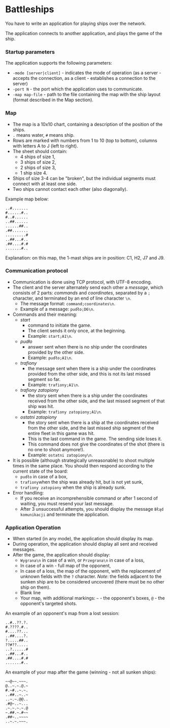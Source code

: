 # Battleships

You have to write an application for playing ships over the network.

The application connects to another application, and plays the game of the ship.

### Startup parameters
The application supports the following parameters:
* `-mode [server|client]` - indicates the mode of operation (as a server - accepts the connection, as a client - establishes a connection to the server)
* `-port N` - the port which the application uses to communicate.
* `-map map-file` - path to the file containing the map with the ship layout (format described in the Map section).

### Map
* The map is a 10x10 chart, containing a description of the position of the ships.
* `.` means water, `#` means ship.
* Rows are marked with numbers from 1 to 10 (top to bottom), columns with letters A to J (left to right). 
* The sheet should contain:
  * 4 ships of size 1, 
  * 3 ships of size 2,
  * 2 ships of size 3,
  * 1 ship size 4.
* Ships of size 3-4 can be "broken", but the individual segments must connect with at least one side.
* Two ships cannot contact each other (also diagonally).

Example map below:
```
..#.......
#......#..
#..#......
..##......
......##..
.##.......
.........#
..##...#..
.##....#.#
.......#..
```
Explanation: on this map, the 1-mast ships are in position: C1, H2, J7 and J9.

### Communication protocol
* Communication is done using TCP protocol, with UTF-8 encoding.
* The client and the server alternately send each other a _message_, which consists of 2 parts: _commands_ and _coordinates_, separated by a `;` character, and terminated by an end of line character `\n`.
  * The message format: `command;coordinates\n`.
  * Example of a message: `pudło;D6\n`.
* Commands and their meaning:
  * _start_
    * command to initiate the game. 
    * The client sends it only once, at the beginning.
    * Example: `start;A1\n`.
  * _pudło_
    * answer sent when there is no ship under the coordinates provided by the other side.
    * Example: `pudło;A1\n`.
  * _trafiony_
    * the message sent when there is a ship under the coordinates provided from the other side, and this is not its last missed segment so far.
    * Example: `trafiony;A1\n`.
  * _trafiony zatopiony_
    * the story sent when there is a ship under the coordinates received from the other side, and the last missed segment of that ship was hit.
    * Example: `trafiony zatopiony;A1\n`.
  * _ostatni zatopiony_
    * the story sent when there is a ship at the coordinates received from the other side, and the last missed ship segment of the entire fleet in this game was hit.
    * This is the last command in the game. The sending side loses it.
    * This command does not give the coordinates of the shot (there is no one to shoot anymore!). 
    * Example: `ostatni zatopiony\n`.
* It is possible (although strategically unreasonable) to shoot multiple times in the same place. You should then respond according to the current state of the board:
  * `pudło` in case of a box,
  * `trafiony`when the ship was already hit, but is not yet sunk,
  * `trafiony zatopiony` when the ship is already sunk.
* Error handling:
  * If you receive an incomprehensible command or after 1 second of waiting, you must resend your last message. 
  * After 3 unsuccessful attempts, you should display the message `Błąd komunikacji` and terminate the application.

### Application Operation
* When started (in any mode), the application should display its map.
* During operation, the application should display all sent and received messages.
* After the game, the application should display:
  * `Wygrana\n` in case of a win, or `Przegrana\n` in case of a loss,
  * In case of a win - full map of the opponent,
  * In case of a loss, the map of the opponent, with the replacement of unknown fields with the `?` character. _Note_: the fields adjacent to the sunken ship are to be considered uncovered (there must be no other ship on them).
  * Blank line
  * Your map, with additional markings: `~` - the opponent's boxes, `@` - the opponent's targeted shots.

An example of an opponent's map from a lost session:
```
..#..??.?.
#.????.#..
#....??...
..##....?.
?.....##..
??#??.....
..?......#
..##...#..
.##....#.#
.......#..
```

An example of your map after the game (winning - not all sunken ships):
```
~~@~~.~~~.
@..~.~.@.~
#.~#..~.~.
..##..~..~
..~.~.@@..
.#@~..~...
.~.~.~.~.@
~.##.~.#~~
.##~..~~~~
..~.~.~~~.
```
